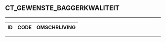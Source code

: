 ## CT_GEWENSTE_BAGGERKWALITEIT

***

|ID                              	|CODE          	|OMSCHRIJVING|
|------                          	|----          	|-----    |


***
